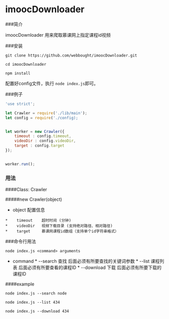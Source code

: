 # imoocDownloader

###简介

imoocDownloader 用来爬取慕课网上指定课程id视频


###安装

```shell
git clone https://github.com/webbought/imoocDownloader.git

cd imoocDownloader 

npm install
```

配置好config文件，执行 `node index.js`即可。


###例子
```javascript
'use strict';

let Crawler = require('./lib/main');
let config = require('./config);


let worker = new Crawler({
    timeout : config.timeout,          
	videoDir : config.videoDir,
    target : config.target  
});


worker.run();
```

### 用法
####Class: Crawler

#####new Crawler(object)

*    object 配置信息

    *    timeout    超时时间 (分钟)
    *    videoDir   视频下载目录 (支持绝对路径、相对路径)
    *    target     慕课网课程id数组（支持单个id字符串格式）
    
 
 
 
 
 
###命令行用法
```shell
node index.js <command> arguments
```

*    command
    *    --search 查找 后面必须有所要查找的关键词参数
    *    --list 课程列表  后面必须有所要查看的课程ID
    *    --download 下载  后面必须有所要下载的课程ID
    
####example
```shell
node index.js --search node
```

```shell
node index.js --list 434
```

```shell
node index.js --download 434
```